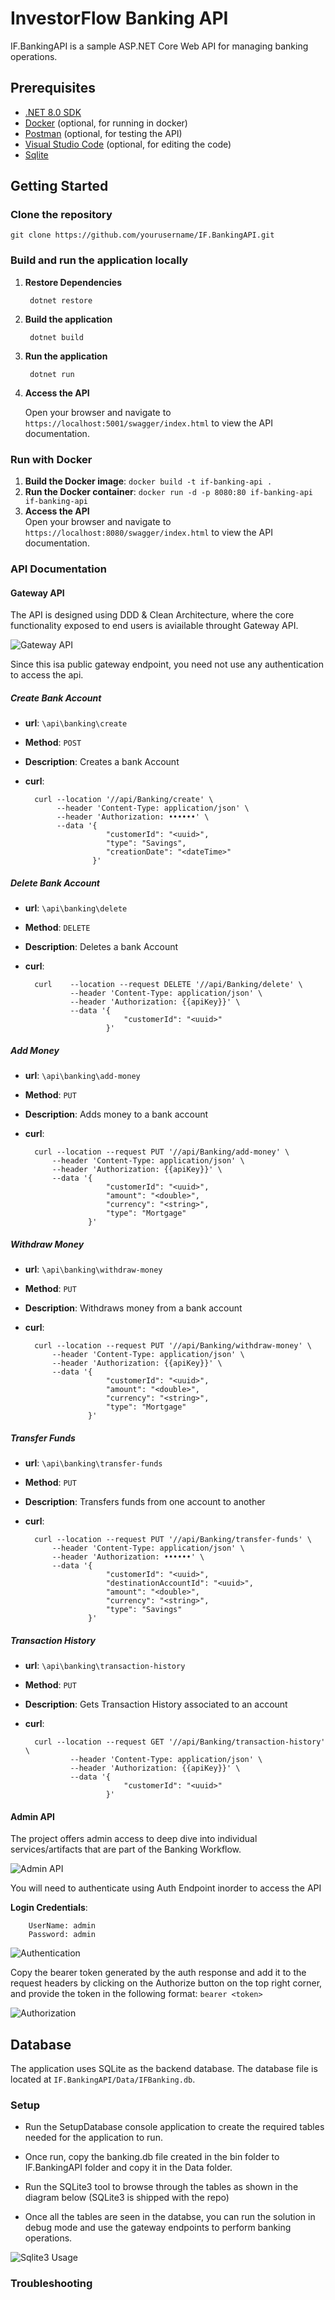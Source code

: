 # InvestorFlow Banking API
IF.BankingAPI is a sample ASP.NET Core Web API for managing banking operations.

## Prerequisites

- [.NET 8.0 SDK](https://dotnet.microsoft.com/en-us/download/dotnet/8.0)
- [Docker](https://www.docker.com/get-started) (optional, for running in docker)
- [Postman](https://www.postman.com/downloads/) (optional, for testing the API)
- [Visual Studio Code](https://code.visualstudio.com/download) (optional, for editing the code)
- [Sqlite](https://www.sqlite.org/download.html)

## Getting Started

### Clone the repository

```git clone https://github.com/yourusername/IF.BankingAPI.git```

### Build and run the application locally

1. **Restore Dependencies**

	``` dotnet restore```

2. **Build the application**

	``` dotnet build```

3. **Run the application**

	``` dotnet run```

4. **Access the API**		
   
   Open your browser and navigate to `https://localhost:5001/swagger/index.html` to view the API documentation.

### Run with Docker
1. **Build the Docker image**:
	```docker build -t if-banking-api .```
2. **Run the Docker container**:
	```docker run -d -p 8080:80 if-banking-api if-banking-api```
1. **Access the API**		
   Open your browser and navigate to `https://localhost:8080/swagger/index.html` to view the API documentation.

### API Documentation

#### Gateway API

The API is designed using DDD & Clean Architecture, where the core functionality exposed to end users is aviailable throught Gateway API.

![Gateway API](/Images/APIDoc_GatewayAPI.png)

Since this isa public gateway endpoint, you need not use any authentication to access the api.

##### Create Bank Account 
- **url**: `\api\banking\create`
- **Method**: `POST`
- **Description**: Creates a bank Account
- **curl**:

		curl --location '//api/Banking/create' \
			 --header 'Content-Type: application/json' \
			 --header 'Authorization: ••••••' \
			 --data '{
  						"customerId": "<uuid>",
  						"type": "Savings",
  						"creationDate": "<dateTime>"
					 }'

##### Delete Bank Account
- **url**: `\api\banking\delete`
- **Method**: `DELETE`
- **Description**: Deletes a bank Account
- **curl**:

		curl 	--location --request DELETE '//api/Banking/delete' \
				--header 'Content-Type: application/json' \
				--header 'Authorization: {{apiKey}}' \
				--data '{
							"customerId": "<uuid>"
						}'

##### Add Money
- **url**: `\api\banking\add-money`
- **Method**: `PUT`
- **Description**: Adds money to a bank account
- **curl**:

		curl --location --request PUT '//api/Banking/add-money' \
			--header 'Content-Type: application/json' \
			--header 'Authorization: {{apiKey}}' \
			--data '{
						"customerId": "<uuid>",
						"amount": "<double>",
						"currency": "<string>",
						"type": "Mortgage"
					}'

##### Withdraw Money
- **url**: `\api\banking\withdraw-money`
- **Method**: `PUT`
- **Description**: Withdraws money from a bank account
- **curl**:

		curl --location --request PUT '//api/Banking/withdraw-money' \
			--header 'Content-Type: application/json' \
			--header 'Authorization: {{apiKey}}' \
			--data '{
						"customerId": "<uuid>",
						"amount": "<double>",
						"currency": "<string>",
						"type": "Mortgage"
					}'

##### Transfer Funds
- **url**: `\api\banking\transfer-funds`
- **Method**: `PUT`
- **Description**: Transfers funds from one account to another
- **curl**:

		curl --location --request PUT '//api/Banking/transfer-funds' \
			--header 'Content-Type: application/json' \
			--header 'Authorization: ••••••' \
			--data '{
						"customerId": "<uuid>",
						"destinationAccountId": "<uuid>",
						"amount": "<double>",
						"currency": "<string>",
						"type": "Savings"
					}'

##### Transaction History
- **url**: `\api\banking\transaction-history`
- **Method**: `PUT`
- **Description**: Gets Transaction History associated to an account
- **curl**:

		curl --location --request GET '//api/Banking/transaction-history' \
				--header 'Content-Type: application/json' \
				--header 'Authorization: {{apiKey}}' \
				--data '{
							"customerId": "<uuid>"
						}'	

#### Admin API
The project offers admin access to deep dive into individual services/artifacts that are part of the Banking Workflow.

![Admin API](/Images/APIDoc_AdminAPI.png)

You will need to authenticate using Auth Endpoint inorder to access the API

**Login Credentials**: 

		UserName: admin	
		Password: admin

![Authentication](/Images/Admin_Access.png)

Copy the bearer token generated by the auth response and add it to the request headers by clicking on the Authorize button on the top right corner, and provide the token in the following format: ```bearer <token>```

![Authorization](/Images/AuthZ.png)

## Database

The application uses SQLite as the backend database. The database file is located at `IF.BankingAPI/Data/IFBanking.db`.

### Setup

*	Run the SetupDatabase console application to create the required tables needed for the application to run.

*	Once run, copy the banking.db file created in the bin folder to IF.BankingAPI folder and copy it in the Data folder.

*	Run the SQLite3 tool to browse through the tables as shown in the diagram below (SQLite3 is shipped with the repo)

*	Once all the tables are seen in the databse, you can run the solution in debug mode and use the gateway endpoints to perform banking operations.

![Sqlite3 Usage](/Images/SqliteTooling.png)

### Troubleshooting




	